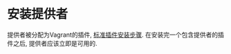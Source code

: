 安装提供者
=================

提供者被分配为Vagrant的插件, [标准插件安装步骤](plugins-overview.md). 在安装完一个包含提供者的插件之后, 提供者应该立即是可用的. 

